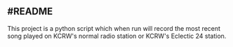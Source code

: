 #README
--
This project is a python script which when run will record the most recent song played on KCRW's normal radio station or KCRW's Eclectic 24 station. 
